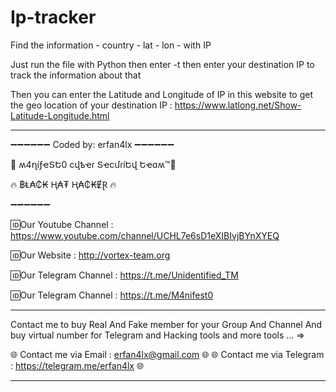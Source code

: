 # Ip-tracker
Find the information - country - lat - lon - with IP

Just run the file with Python then enter -t then enter your destination IP to track the information about that

Then you can enter the Latitude and Longitude of IP in this website to get the geo location of your destination IP : 
https://www.latlong.net/Show-Latitude-Longitude.html
***

➖➖➖➖➖➖
Coded by: erfan4lx
➖➖➖➖➖➖

👊 ʍ4ղíƒҽՏԵ0 ϲվҍҽɾ ՏҽϲմɾíԵվ Եҽɑʍ™💪

🔥 ฿Ⱡ₳₵₭ Ⱨ₳₮ Ⱨ₳₵₭ɆⱤ 🔥

➖➖➖➖➖➖

🆔Our Youtube Channel : https://www.youtube.com/channel/UCHL7e6sD1eXIBIvjBYnXYEQ

🆔Our Website : http://vortex-team.org

🆔Our Telegram Channel : https://t.me/Unidentified_TM

🆔Our Telegram Channel : https://t.me/M4nifest0

***
Contact me to buy Real And Fake member for your Group And Channel
And buy virtual number for Telegram and Hacking tools and more tools ...   =>

🌐 Contact me via Email : erfan4lx@gmail.com 🌐
🌐 Contact me via Telegram : https://telegram.me/erfan4lx 🌐
***
